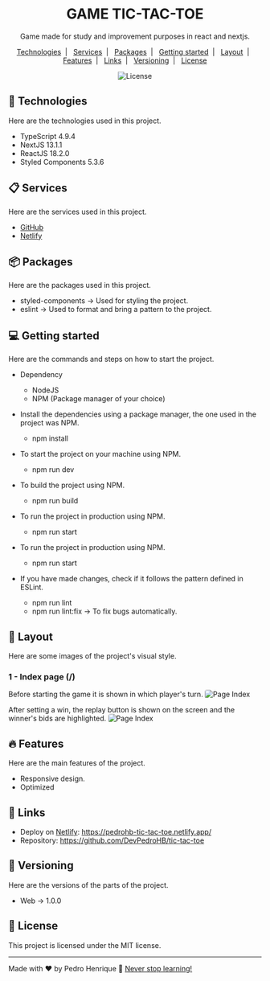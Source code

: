 <h1 align="center">GAME TIC-TAC-TOE</h1>

<p align="center">
  Game made for study and improvement purposes in react and nextjs.
</p>

<p align="center">
  <a href="#-technologies">Technologies</a>&nbsp;&nbsp;|&nbsp;&nbsp;
  <a href="#-services">Services</a>&nbsp;&nbsp;|&nbsp;&nbsp;
  <a href="#-packages">Packages</a>&nbsp;&nbsp;|&nbsp;&nbsp;
  <a href="#-getting-started">Getting started</a>&nbsp;&nbsp;|&nbsp;&nbsp;
  <a href="#-layout">Layout</a>&nbsp;&nbsp;|&nbsp;&nbsp;
  <a href="#-features">Features</a>&nbsp;&nbsp;|&nbsp;&nbsp;
  <a href="#-links">Links</a>&nbsp;&nbsp;|&nbsp;&nbsp;
  <a href="#-versioning">Versioning</a>&nbsp;&nbsp;|&nbsp;&nbsp;
  <a href="#memo-license">License</a>
</p>

<p align="center">
  <img alt="License" src="https://img.shields.io/static/v1?label=license&message=MIT&color=49AA26&labelColor=000000">
</p>

## 🚀 Technologies
Here are the technologies used in this project.

* TypeScript 4.9.4
* NextJS 13.1.1
* ReactJS 18.2.0
* Styled Components 5.3.6

## 📋 Services
Here are the services used in this project.

* [GitHub](https://github.com/)
* [Netlify](https://www.netlify.com/)

## 📦 Packages
Here are the packages used in this project.

* styled-components -> Used for styling the project.
* eslint -> Used to format and bring a pattern to the project.

## 💻 Getting started
Here are the commands and steps on how to start the project.

* Dependency
  - NodeJS
  - NPM (Package manager of your choice)

* Install the dependencies using a package manager, the one used in the project was NPM.
  - npm install
  
* To start the project on your machine using NPM.
  - npm run dev
  
* To build the project using NPM.
  - npm run build
  
* To run the project in production using NPM.
  - npm run start

* To run the project in production using NPM.
  - npm run start

* If you have made changes, check if it follows the pattern defined in ESLint.
  - npm run lint
  - npm run lint:fix -> To fix bugs automatically.

## 🔖 Layout
Here are some images of the project's visual style.

### 1 - Index page (/)

Before starting the game it is shown in which player's turn.
<img alt="Page Index" style="border-radius:.25rem;" src="https://i.imgur.com/TOGqx4t.png">

After setting a win, the replay button is shown on the screen and the winner's bids are highlighted.
<img alt="Page Index" style="border-radius:.25rem;" src="https://i.imgur.com/P2YJ0G7.png">

## 🔥 Features
Here are the main features of the project.

  - Responsive design.
  - Optimized

## 📎 Links

  - Deploy on [Netlify](https://www.netlify.com/): https://pedrohb-tic-tac-toe.netlify.app/
  - Repository: https://github.com/DevPedroHB/tic-tac-toe

## 🔰 Versioning
Here are the versions of the parts of the project.

  - Web -> 1.0.0

## :memo: License

This project is licensed under the MIT license.

---

Made with ♥ by Pedro Henrique 🚀 [Never stop learning!](https://github.com/DevPedroHB)
  
